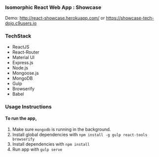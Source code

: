 ### Isomorphic React Web App : Showcase

Demo: http://react-showcase.herokuapp.com/
            or
      https://showcase-tech-dojo.c9users.io

### TechStack
- ReactJS
- React-Router
- Material UI
- Express.js
- Node.js
- Mongoose.js
- MongoDB
- Gulp
- Browserify
- Babel


### Usage Instructions

#### To run the app,
1. Make sure `mongodb` is running in the background. 
2. Install global dependencies with `npm install -g gulp react-tools browserify`
3. Install dependencies with `npm install`
4. Run app with `gulp serve`
